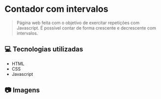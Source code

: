 # Contador com intervalos
> Página web feita com o objetivo de exercitar repetições com Javascript. É possível contar de forma crescente e decrescente com intervalos.

## :computer: Tecnologias utilizadas
 * HTML
 * CSS
 * Javascript

## :camera: Imagens
<img src="#" alt="">
